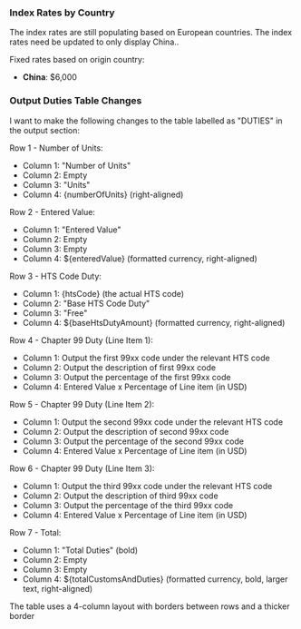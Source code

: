 
### Index Rates by Country
The index rates are still populating based on European countries. The index rates need be updated to only display China..

Fixed rates based on origin country:
- **China**: $6,000

### Output Duties Table Changes

I want to make the following changes to the table labelled as "DUTIES" in the output section:

  Row 1 - Number of Units:
  - Column 1: "Number of Units"
  - Column 2: Empty
  - Column 3: "Units"
  - Column 4: {numberOfUnits} (right-aligned)

  Row 2 - Entered Value:
  - Column 1: "Entered Value"
  - Column 2: Empty
  - Column 3: Empty
  - Column 4: ${enteredValue} (formatted currency, right-aligned)

  Row 3 - HTS Code Duty:
  - Column 1: {htsCode} (the actual HTS code)
  - Column 2: "Base HTS Code Duty"
  - Column 3: "Free"
  - Column 4: ${baseHtsDutyAmount} (formatted currency, right-aligned)

  Row 4 - Chapter 99 Duty (Line Item 1):
  - Column 1: Output the first 99xx code under the relevant HTS code
  - Column 2: Output the description of first 99xx code
  - Column 3: Output the percentage of the first 99xx code
  - Column 4: Entered Value x Percentage of Line item (in USD)

  Row 5 - Chapter 99 Duty (Line Item 2):
  - Column 1: Output the second 99xx code under the relevant HTS code
  - Column 2: Output the description of second 99xx code
  - Column 3: Output the percentage of the second 99xx code
  - Column 4: Entered Value x Percentage of Line item (in USD)

  Row 6 - Chapter 99 Duty (Line Item 3):
  - Column 1: Output the third 99xx code under the relevant HTS code
  - Column 2: Output the description of third 99xx code
  - Column 3: Output the percentage of the third 99xx code
  - Column 4: Entered Value x Percentage of Line item (in USD)

  Row 7 - Total:
  - Column 1: "Total Duties" (bold)
  - Column 2: Empty
  - Column 3: Empty
  - Column 4: ${totalCustomsAndDuties} (formatted currency, bold, larger text,
  right-aligned)

  The table uses a 4-column layout with borders between rows and a thicker
  border
